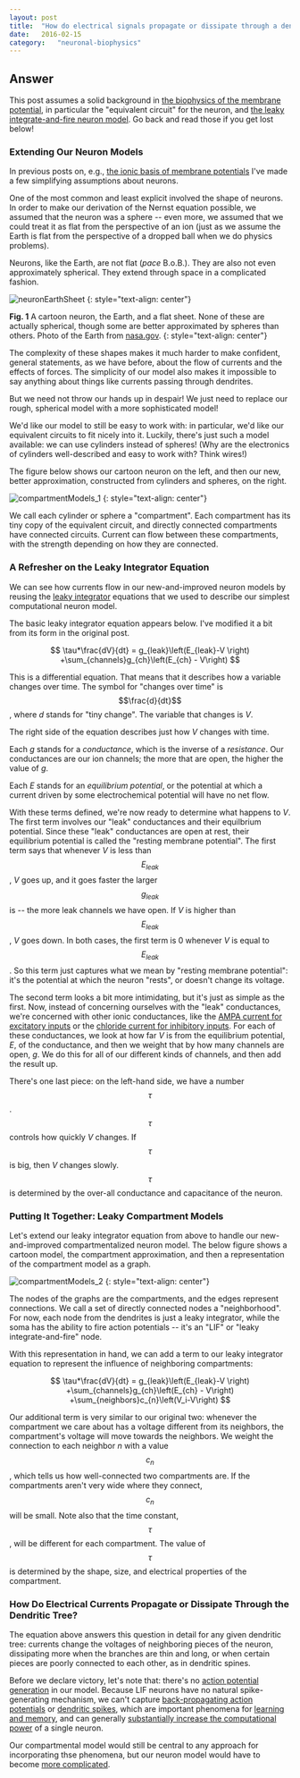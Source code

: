```yaml
---
layout: post
title:	"How do electrical signals propagate or dissipate through a dendritic tree?"
date:	2016-02-15
category:	"neuronal-biophysics"
---
```

<script type="text/javascript" src="http://cdn.mathjax.org/mathjax/latest/MathJax.js?config=TeX-AMS-MML_HTMLorMML"></script>

## Answer

This post assumes a solid background in
[the biophysics of the membrane potential]({{site.baseurl}}/22),
in particular the "equivalent circuit" for the neuron, and
[the leaky integrate-and-fire neuron model]({{site.baseurl}}/25).
Go back and read those if you get lost below!

### Extending Our Neuron Models

In previous posts on, e.g.,
[the ionic basis of membrane potentials]({{site.baseurl}}/22)
I've made a few simplifying assumptions about neurons.

One of the most common and least explicit involved
the shape of neurons.
In order to make our derivation of the Nernst equation possible,
we assumed that the neuron was a sphere -- even more,
we assumed that we could treat it as flat from the perspective of an ion
(just as we assume the Earth is flat from the perspective of a dropped ball
when we do physics problems).

Neurons, like the Earth, are not flat (*pace* B.o.B.).
They are also not even approximately spherical.
They extend through space in a complicated fashion.

![neuronEarthSheet]
{: style="text-align: center"}

**Fig. 1** A cartoon neuron, the Earth, and a flat sheet.
None of these are actually spherical,
though some are better approximated by spheres than others.
Photo of the Earth from [nasa.gov](http://www.nasa.gov/centers/goddard/images).
{: style="text-align: center"}

The complexity of these shapes makes it much harder to make confident,
general statements, as we have before,
about the flow of currents and the effects of forces.
The simplicity of our model also makes it impossible
to say anything about things like currents passing through dendrites.

But we need not throw our hands up in despair!
We just need to replace our rough, spherical model
with a more sophisticated model!

We'd like our model to still be easy to work with:
in particular, we'd like our equivalent circuits
to fit nicely into it.
Luckily, there's just such a model available:
we can use cylinders instead of spheres!
(Why are the electronics of cylinders well-described
and easy to work with? Think wires!)

The figure below shows our cartoon neuron on the left,
and then our new, better approximation,
constructed from cylinders and spheres, on the right.

![compartmentModels_1]
{: style="text-align: center"}

We call each cylinder or sphere a "compartment".
Each compartment has its tiny copy of the equivalent circuit,
and directly connected compartments have connected circuits.
Current can flow between these compartments,
with the strength depending on how they are connected.

### A Refresher on the Leaky Integrator Equation

We can see how currents flow in our new-and-improved neuron models
by reusing the
[leaky integrator]({{site.baseurl}}/25)
equations that we used to describe our simplest computational neuron model.

The basic leaky integrator equation appears below.
I've modified it a bit from its form in the original post.

<center>$$
         \tau*\frac{dV}{dt} = g_{leak}\left(E_{leak}-V \right) +\sum_{channels}g_{ch}\left(E_{ch} - V\right)
$$</center>

This is a differential equation.
That means that it describes how a variable changes over time.
The symbol for "changes over time" is $$\frac{d}{dt}$$,
where *d* stands for "tiny change".
The variable that changes is *V*.

The right side of the equation describes just how *V* changes with time.

Each *g* stands for a *conductance*, which is the inverse of a *resistance*.
Our conductances are our ion channels; the more that are open, the higher the value of *g*.

Each *E* stands for an *equilibrium potential*, or the potential at which a current driven by some
electrochemical potential will have no net flow.

With these terms defined, we're now ready to determine what happens to *V*.
The first term involves our "leak" conductances and their equilbrium potential.
Since these "leak" conductances are open at rest, their equilibrium potential
is called the "resting membrane potential".
The first term says that whenever *V* is less than $$E_{leak}$$,
*V* goes up, and it goes faster the larger $$g_{leak}$$ is -- the more leak channels we have open.
If *V* is higher than $$E_{leak}$$, *V* goes down.
In both cases, the first term is 0 whenever *V* is equal to $$E_{leak}$$.
So this term just captures what we mean by "resting membrane potential":
it's the potential at which the neuron "rests", or doesn't change its voltage.

The second term looks a bit more intimidating, but it's just as simple as the first.
Now, instead of concerning ourselves with the "leak" conductances,
we're concerned with other ionic conductances,
like the
[AMPA current for excitatory inputs]({{site.baseurl}}/19)
or the
[chloride current for inhibitory inputs]({{site.baseurl}}/1).
For each of these conductances, we look at how far *V* is from the
equilibrium potential, *E*, of the conductance, and then we weight that by how
many channels are open, *g*.
We do this for all of our different kinds of channels, and then add the result up.

There's one last piece:
on the left-hand side, we have a number $$\tau$$.
$$\tau$$ controls how quickly *V* changes.
If $$\tau$$ is big, then *V* changes slowly.
$$\tau$$ is determined by the over-all conductance and capacitance of the neuron.

### Putting It Together: Leaky Compartment Models

Let's extend our leaky integrator equation from above to handle
our new-and-improved compartmentalized neuron model.
The below figure shows a cartoon model, the compartment approximation,
and then a representation of the compartment model as a graph.

![compartmentModels_2]
{: style="text-align: center"}

The nodes of the graphs are the compartments,
and the edges represent connections.
We call a set of directly connected nodes a "neighborhood".
For now, each node from the dendrites is just a leaky integrator,
while the soma has the ability to fire action potentials --
it's an "LIF" or "leaky integrate-and-fire" node.

With this representation in hand, we can add a term to our
leaky integrator equation to represent the influence of neighboring compartments:

<center>$$
         \tau*\frac{dV}{dt} = g_{leak}\left(E_{leak}-V \right)
		+\sum_{channels}g_{ch}\left(E_{ch} - V\right)
		+\sum_{neighbors}c_{n}\left(V_i-V\right)
$$</center>

Our additional term is very similar to our original two:
whenever the compartment we care about has a voltage different
from its neighbors, the compartment's voltage will move towards the neighbors.
We weight the connection to each neighbor *n* with a value $$c_n$$,
which tells us how well-connected two compartments are.
If the compartments aren't very wide where they connect, $$c_n$$
will be small.
Note also that the time constant, $$\tau$$,
will be different for each compartment.
The value of $$\tau$$ is determined by the shape, size,
and electrical properties of the compartment.

### How Do Electrical Currents Propagate or Dissipate Through the Dendritic Tree?

The equation above answers this question in detail for any given dendritic tree:
currents change the voltages of neighboring pieces of the neuron,
dissipating more when the branches are thin and long,
or when certain pieces are poorly connected to each other,
as in dendritic spines.

Before we declare victory, let's note that:
there's no
[action potential generation]({{site.baseurl}}/23)
in our model.
Because LIF neurons have no natural spike-generating mechanism,
we can't capture
[back-propagating action potentials](https://en.wikipedia.org/wiki/Neural_backpropagation)
or
[dendritic spikes](https://en.wikipedia.org/wiki/Dendritic_spike),
which are important phenomena for
[learning and memory]({{site.baseurl}}/29),
and can generally
[substantially increase the computational power](http://www.annualreviews.org/doi/abs/10.1146/annurev.neuro.28.061604.135703)
of a single neuron.

Our compartmental model would still be central to any approach for incorporating thse phenomena,
but our neuron model would have to become
[more complicated](http://lcn.epfl.ch/~gerstner/SPNM/node11.html).

[neuronEarthSheet]: {{site.DBL}}/neuronEarthSheet.png
[compartmentModels_1]: {{site.DBL}}/compartmentModels_1.png
[compartmentModels_2]: {{site.DBL}}/compartmentModels_2.png
